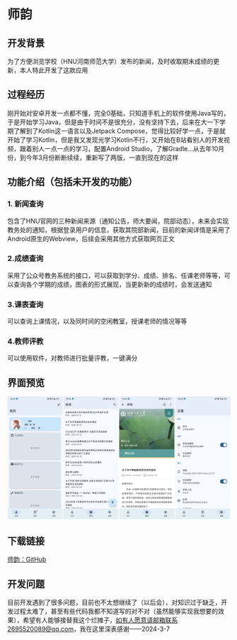 # 师韵

## 开发背景

为了方便浏览学校（HNU河南师范大学）发布的新闻，及时收取期末成绩的更新，本人特此开发了这款应用

## 过程经历

刚开始对安卓开发一点都不懂，完全0基础，只知道手机上的软件使用Java写的，于是开始学习Java，但是由于时间不是很充分，没有坚持下去，后来在大一下学期了解到了Kotlin这一语言以及Jetpack
Compose，觉得比较好学一点，于是就开始了学习Kotlin，但是我又发现光学习Kotlin不行，又开始在B站看别人的开发视频，跟着别人一点一点的学习，配置Android
Studio，了解Gradle...从去年10月份，到今年3月份断断续续，重新写了两版，一直到现在的这样

## 功能介绍（包括未开发的功能）

### 1. 新闻查询

包含了HNU官网的三种新闻来源（通知公告，师大要闻，院部动态），未来会实现教务处的通知，根据登录用户的信息，获取其院部新闻，目前的新闻详情是采用了Android原生的Webview，后续会采用其他方式获取网页正文

### 2.成绩查询

采用了公众号教务系统的接口，可以获取到学分、成绩、排名、任课老师等等，可以查询各个学期的成绩，图表的形式展现，当更新新的成绩时，会发送通知

### 3.课表查询

可以查询上课情况，以及同时间的空闲教室，授课老师的情况等等

### 4.教师评教

可以使用软件，对教师进行批量评教，一键满分

## 界面预览

!["Screen"](/img/图片1.png)

## 下载链接

[师韵：GitHub](https://github.com/JiaLiFuNia/SmartHNU/blob/master/app/release/app-release.apk)

## 开发问题

目前开发遇到了很多问题，目前也不太想继续了（以后会），对知识过于缺乏，开发过程太难了，甚至有些代码我都不知道写的对不对（虽然能够实现我想要的效果），希望有人能够接替我这个烂摊子，如有人愿意请邮箱联系2695520089@qq.com，我在这里深表感谢——2024-3-7